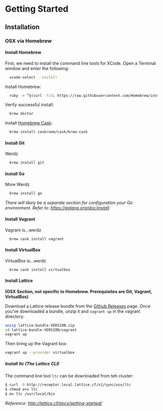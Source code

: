 # Getting Started
## Installation
### OSX via Homebrew
#### Install Homebrew
First, we need to install the command line tools for
XCode. Open a Terminal window and enter the following:
```bash
  xcode-select --install
```

Install Homebrew:
```bash
  ruby -e “$(curl -fsSL https://raw.githubusercontent.com/Homebrew/install/master/install)”
```

Verify successful install:
```bash
  brew doctor
```

Install [Homebrew Cask](http://caskroom.io):
```bash
  brew install caskroom/cask/brew-cask
```

#### Install Git
Werdz
```bash
  brew install git
```

#### Install Go
More Werdz
```bash
  brew install go
```

*There will likely be a separate section for configuration your Go environment. Refer to: https://golang.org/doc/install*

#### Install Vagrant
Vagrant is...werdz
```bash
  brew cask install vagrant
```

#### Install VirtualBox
VirtualBox is...werdz
```bash
  brew cask install virtualbox
```

#### Install Lattice
**(OSX Section, not specific to Homebrew.  Prerequisites are Git, Vagrant, VirtualBox)**

Download a Lattice release bundle from the [Github Releases](https://github.com/cloudfoundry-incubator/lattice-release/releases) page.  Once you've downloaded a bundle, unzip it and `vagrant up` in the vagrant directory:

```bash
unzip lattice-bundle-VERSION.zip
cd lattice-bundle-VERSION/vagrant
vagrant up
```

Then bring up the Vagrant box:
```bash
vagrant up --provider virtualbox
```
##### Install ltc (The Lattice CLI)

The command line tool `ltc` can be downloaded from teh cluster:

```bash
$ curl -O http://receptor.local.lattice.cf/v1/sync/osx/ltc
$ chmod a+x ltc
$ mv ltc /usr/local/bin
```

*Reference: http://lattice.cf/docs/getting-started/*


